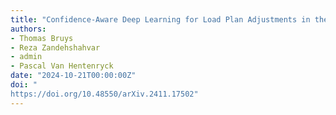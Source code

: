 ```yaml
---
title: "Confidence-Aware Deep Learning for Load Plan Adjustments in the Parcel Service Industry (Accepted for Presentation at AAAI-25 Bridge: AI+ORMS)"
authors:
- Thomas Bruys
- Reza Zandehshahvar
- admin
- Pascal Van Hentenryck
date: "2024-10-21T00:00:00Z"
doi: "
https://doi.org/10.48550/arXiv.2411.17502"
---
```

